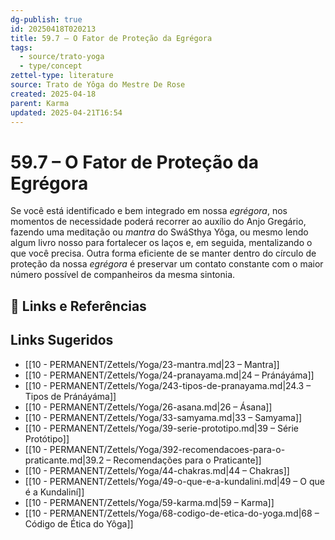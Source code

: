 ```yaml
---
dg-publish: true
id: 20250418T020213
title: 59.7 – O Fator de Proteção da Egrégora
tags:
  - source/trato-yoga
  - type/concept
zettel-type: literature
source: Trato de Yôga do Mestre De Rose
created: 2025-04-18
parent: Karma
updated: 2025-04-21T16:54
---
```


# 59.7 – O Fator de Proteção da Egrégora

Se você está identificado e bem integrado em nossa *egrégora*, nos momentos de necessidade poderá recorrer ao auxílio do Anjo Gregário, fazendo uma meditação ou *mantra* do SwáSthya Yôga, ou mesmo lendo algum livro nosso para fortalecer os laços e, em seguida, mentalizando o que você precisa. Outra forma eficiente de se manter dentro do círculo de proteção da nossa *egrégora* é preservar um contato constante com o maior número possível de companheiros da mesma sintonia.

## 🔗 Links e Referências

## Links Sugeridos

- [[10 - PERMANENT/Zettels/Yoga/23-mantra.md\|23 – Mantra]]
- [[10 - PERMANENT/Zettels/Yoga/24-pranayama.md\|24 – Pránáyáma]]
- [[10 - PERMANENT/Zettels/Yoga/243-tipos-de-pranayama.md\|24.3 – Tipos de Pránáyáma]]
- [[10 - PERMANENT/Zettels/Yoga/26-asana.md\|26 – Ásana]]
- [[10 - PERMANENT/Zettels/Yoga/33-samyama.md\|33 – Samyama]]
- [[10 - PERMANENT/Zettels/Yoga/39-serie-prototipo.md\|39 – Série Protótipo]]
- [[10 - PERMANENT/Zettels/Yoga/392-recomendacoes-para-o-praticante.md\|39.2 – Recomendações para o Praticante]]
- [[10 - PERMANENT/Zettels/Yoga/44-chakras.md\|44 – Chakras]]
- [[10 - PERMANENT/Zettels/Yoga/49-o-que-e-a-kundalini.md\|49 – O que é a Kundaliní]]
- [[10 - PERMANENT/Zettels/Yoga/59-karma.md\|59 – Karma]]
- [[10 - PERMANENT/Zettels/Yoga/68-codigo-de-etica-do-yoga.md\|68 – Código de Ética do Yôga]]
